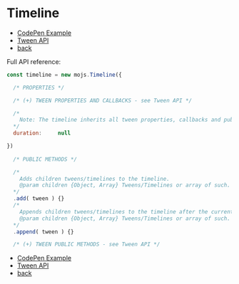 # Timeline

- [CodePen Example](http://codepen.io/sol0mka/pen/LZWZON)
- [Tween API](./tween.md)
- [back](././index.md)

Full API reference:

```javascript
const timeline = new mojs.Timeline({

  /* PROPERTIES */

  /* (+) TWEEN PROPERTIES AND CALLBACKS - see Tween API */

  /*
    Note: The timeline inherits all tween properties, callbacks and public methods excluding `duration` property. The `duration` property is computed automatically regarding children tweens and timelines.
  */
  duration:     null

})
  
  /* PUBLIC METHODS */

  /*
    Adds children tweens/timelines to the timeline.
    @param children {Object, Array} Tweens/Timelines or array of such.
  */
  .add( tween ) {}
  /*
    Appends children tweens/timelines to the timeline after the current children.
    @param children {Object, Array} Tweens/Timelines or array of such.
  */
  .append( tween ) {}

  /* (+) TWEEN PUBLIC METHODS - see Tween API */

```

- [CodePen Example](http://codepen.io/sol0mka/pen/LZWZON)
- [Tween API](./tween.md)
- [back](././index.md)
